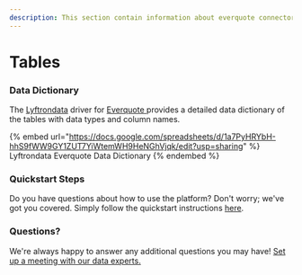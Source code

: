```yaml
---
description: This section contain information about everquote connector tables information
---
```


# Tables

### Data Dictionary

The [Lyftrondata](https://www.lyftrondata.com/) driver for [Everquote](https://www.lyftrondata.com/integration/everquote/)[ ](https://www.lyftrondata.com/integration/everquote/)provides a detailed data dictionary of the tables with data types and column names.

{% embed url="https://docs.google.com/spreadsheets/d/1a7PyHRYbH-hhS9fWW9GY1ZUT7YiWtemWH9HeNGhVjqk/edit?usp=sharing" %}
Lyftrondata Everquote Data Dictionary
{% endembed %}

### Quickstart Steps

Do you have questions about how to use the platform? Don't worry; we've got you covered. Simply follow the quickstart instructions [here](../../../../quickstart-steps.md).

### Questions? <a href="#questions" id="questions"></a>

We're always happy to answer any additional questions you may have! [Set up a meeting with our data experts.](https://www.lyftrondata.com/book-a-meeting/)

